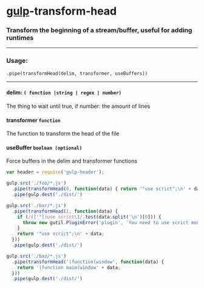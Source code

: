 [gulp](https://github.com/gulpjs/gulp)-transform-head
===

### Transform the beginning of a stream/buffer, useful for adding runtimes

----

### Usage:

`.pipe(transformHead(delim, transformer, useBuffers))`

----

#### delim: `( function |string | regex | number)`

The thing to wait until true, if number: the amount of lines

#### transformer `function`

The function to transform the head of the file

#### useBuffer `boolean (optional)`

Force buffers in the delim and transformer functions
```js
var header = require('gulp-header');

gulp.src('./foo/*.js')
  .pipe(transformHead(0, function(data) { return '"use scrict";\n' + data }))
  .pipe(gulp.dest('./dist/')

gulp.src('./bar/*.js')
  .pipe(transformHead(1, function(data) {
    if (/(['"])use scrict\1/.test(data.split('\n')[0])) {
      throw new gutil.PluginError('plugin', 'You need to use scrict mode');
    }
    return '"use scrict";\n' + data;
  }))
  .pipe(gulp.dest('./dist/')

gulp.src('./baz/*.js')
  .pipe(transformHead('(function(window', function(data) {
    return '(function main(window' + data;
  }))
  .pipe(gulp.dest('./dist/')


```

